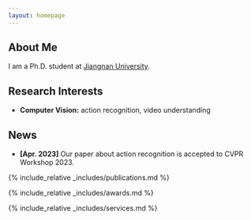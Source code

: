 ```yaml
---
layout: homepage
---
```


## About Me

I am a Ph.D. student at <a href="https://www.jiangnan.edu.cn/" target="_blank"> Jiangnan University</a>.

## Research Interests

- **Computer Vision:** action recognition, video understanding

## News

- **[Apr. 2023]** Our paper about action recognition is accepted to CVPR Workshop 2023.


{% include_relative _includes/publications.md %}

{% include_relative _includes/awards.md %}

{% include_relative _includes/services.md %}
